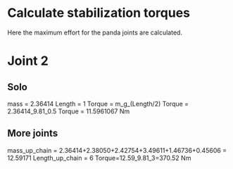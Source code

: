 # Calculate stabilization torques

Here the maximum effort for the panda joints are calculated.

# Joint 2

## Solo

mass = 2.36414
Length = 1
Torque = m_g_(Length/2)
Torque = 2.36414_9.81_0.5
Torque = 11.5961067 Nm

## More joints

mass_up_chain = 2.36414+2.38050+2.42754+3.49611+1.46736+0.45606 = 12.59171
Length_up_chain = 6
Torque=12.59_9.81_3=370.52 Nm
